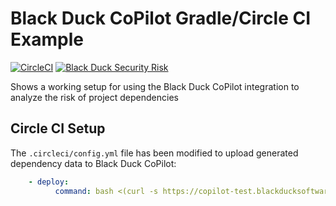 # Black Duck CoPilot Gradle/Circle CI Example

[![CircleCI](https://circleci.com/gh/BlackDuckCoPilot/example-gradle-circle/tree/master.svg?style=svg)](https://circleci.com/gh/BlackDuckCoPilot/example-gradle-circle/tree/master) [![Black Duck Security Risk](https://copilot.blackducksoftware.com/github/repos/BlackDuckCoPilot/example-gradle-circle/branches/master/badge-risk.svg)](https://copilot.blackducksoftware.com/github/repos/BlackDuckCoPilot/example-gradle-circle/branches/master)

Shows a working setup for using the Black Duck CoPilot integration to analyze the risk of project dependencies

## Circle CI Setup

The `.circleci/config.yml` file has been modified to upload generated dependency data to Black Duck CoPilot:

```yaml
    - deploy:
          command: bash <(curl -s https://copilot-test.blackducksoftware.com/ci/circle2/scripts/upload)
```
